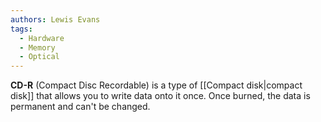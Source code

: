 ```yaml
---
authors: Lewis Evans
tags:
  - Hardware
  - Memory
  - Optical
---
```

**CD-R** (Compact Disc Recordable) is a type of [[Compact disk|compact disk]] that allows you to write data onto it once. Once burned, the data is permanent and can't be changed.